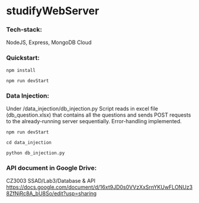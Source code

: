 # studifyWebServer

### Tech-stack:
NodeJS, Express, MongoDB Cloud
### Quickstart:
```npm install```

```npm run devStart```

### Data Injection:
Under /data_injection/db_injection.py
Script reads in excel file (db_question.xlsx) that contains all the questions and sends POST requests to the already-running server sequentially. Error-handling implemented.  

```npm run devStart```  

```cd data_injection```  

```python db_injection.py```  

### API document in Google Drive: 
CZ3003 SSAD/Lab3/Database & API https://docs.google.com/document/d/16xt9JD0s0VVzXxSrnYKUwFLONUz38ZfNjRc8A_bU8So/edit?usp=sharing
